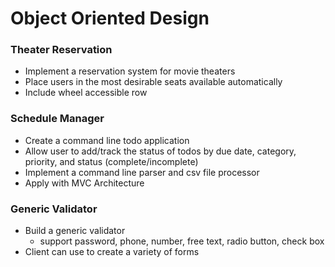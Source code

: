 # Object Oriented Design


### Theater Reservation
- Implement a reservation system for movie theaters
- Place users in the most desirable seats available automatically
- Include wheel accessible row

### Schedule Manager
- Create a command line todo application
- Allow user to add/track the status of todos by due date, category, priority, and status (complete/incomplete)
- Implement a command line parser and csv file processor
- Apply with MVC Architecture

### Generic Validator
- Build a generic validator
	- support password, phone, number, free text, radio button, check box
- Client can use to create a variety of forms

